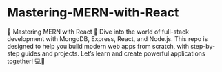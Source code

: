 # Mastering-MERN-with-React
🚀 Mastering MERN with React 🚀 Dive into the world of full-stack development with MongoDB, Express, React, and Node.js. This repo is designed to help you build modern web apps from scratch, with step-by-step guides and projects. Let’s learn and create powerful applications together! 💻🌱
